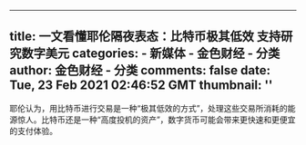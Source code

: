 
---
title: 一文看懂耶伦隔夜表态：比特币极其低效 支持研究数字美元
categories: 
    - 新媒体
    - 金色财经 - 分类
author: 金色财经 - 分类
comments: false
date: Tue, 23 Feb 2021 02:46:52 GMT
thumbnail: ''
---

<div>   
耶伦认为，用比特币进行交易是一种“极其低效的方式”，处理这些交易所消耗的能源惊人。比特币还是一种“高度投机的资产”，数字货币可能会带来更快速和更便宜的支付体验。  
</div>
            